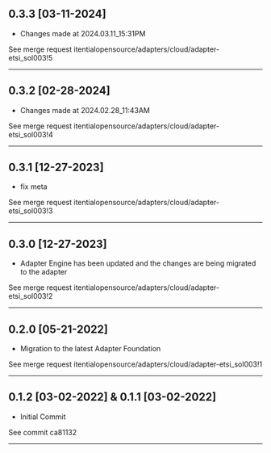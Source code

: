 
## 0.3.3 [03-11-2024]

* Changes made at 2024.03.11_15:31PM

See merge request itentialopensource/adapters/cloud/adapter-etsi_sol003!5

---

## 0.3.2 [02-28-2024]

* Changes made at 2024.02.28_11:43AM

See merge request itentialopensource/adapters/cloud/adapter-etsi_sol003!4

---

## 0.3.1 [12-27-2023]

* fix meta

See merge request itentialopensource/adapters/cloud/adapter-etsi_sol003!3

---

## 0.3.0 [12-27-2023]

* Adapter Engine has been updated and the changes are being migrated to the adapter

See merge request itentialopensource/adapters/cloud/adapter-etsi_sol003!2

---

## 0.2.0 [05-21-2022]

* Migration to the latest Adapter Foundation

See merge request itentialopensource/adapters/cloud/adapter-etsi_sol003!1

---

## 0.1.2 [03-02-2022] & 0.1.1 [03-02-2022]

- Initial Commit

See commit ca81132

---
